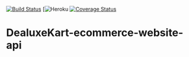 [![Build Status](https://travis-ci.org/MielynA/DealuxeKart-ecommerce-website-api.svg?branch=master)](https://travis-ci.org/MielynA/DealuxeKart-ecommerce-website-api)
[![Heroku](https://heroku-badge.herokuapp.com/?app=heroku-badge)
[![Coverage Status](https://coveralls.io/repos/github/MielynA/DealuxeKart-ecommerce-website-api/badge.svg?branch=master)](https://coveralls.io/github/MielynA/DealuxeKart-ecommerce-website-api?branch=master)
# DealuxeKart-ecommerce-website-api
